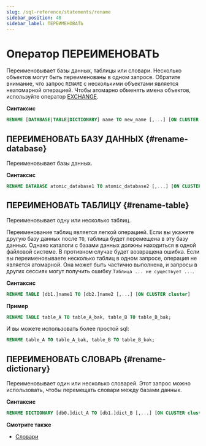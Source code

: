 ```yaml
---
slug: /sql-reference/statements/rename
sidebar_position: 48
sidebar_label: ПЕРЕИМЕНОВАТЬ
---
```



# Оператор ПЕРЕИМЕНОВАТЬ

Переименовывает базы данных, таблицы или словари. Несколько объектов могут быть переименованы в одном запросе. Обратите внимание, что запрос `RENAME` с несколькими объектами является неатомарной операцией. Чтобы атомарно обменять имена объектов, используйте оператор [EXCHANGE](./exchange.md).

**Синтаксис**

```sql
RENAME [DATABASE|TABLE|DICTIONARY] name TO new_name [,...] [ON CLUSTER cluster]
```

## ПЕРЕИМЕНОВАТЬ БАЗУ ДАННЫХ {#rename-database}

Переименовывает базы данных.

**Синтаксис**

```sql
RENAME DATABASE atomic_database1 TO atomic_database2 [,...] [ON CLUSTER cluster]
```

## ПЕРЕИМЕНОВАТЬ ТАБЛИЦУ {#rename-table}

Переименовывает одну или несколько таблиц.

Переименование таблиц является легкой операцией. Если вы укажете другую базу данных после `TO`, таблица будет перемещена в эту базу данных. Однако каталоги с базами данных должны находиться в одной файловой системе. В противном случае будет возвращена ошибка. Если вы переименовываете несколько таблиц в одном запросе, операция не является атомарной. Она может быть частично выполнена, и запросы в других сессиях могут получить ошибку `Таблица ... не существует ...`.

**Синтаксис**

``` sql
RENAME TABLE [db1.]name1 TO [db2.]name2 [,...] [ON CLUSTER cluster]
```

**Пример**

```sql
RENAME TABLE table_A TO table_A_bak, table_B TO table_B_bak;
```

И вы можете использовать более простой sql:  
```sql
RENAME table_A TO table_A_bak, table_B TO table_B_bak;
```

## ПЕРЕИМЕНОВАТЬ СЛОВАРЬ {#rename-dictionary}

Переименовывает один или несколько словарей. Этот запрос можно использовать, чтобы перемещать словари между базами данных.

**Синтаксис**

```sql
RENAME DICTIONARY [db0.]dict_A TO [db1.]dict_B [,...] [ON CLUSTER cluster]
```

**Смотрите также**

- [Словари](../../sql-reference/dictionaries/index.md)
